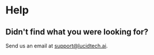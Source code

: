 # Help

## Didn't find what you were looking for?

Send us an email at [support@lucidtech.ai](mailto:support@lucidtech.ai).


